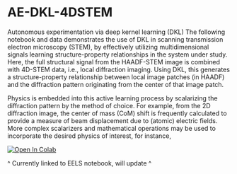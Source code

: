# AE-DKL-4DSTEM
Autonomous experimentation via deep kernel learning (DKL)
The following notebook and data demonstrates the use of DKL in scanning transmission electron microscopy (STEM), by effectively utilizing multidimensional signals learning structure-property relationships in the system under study.
Here, the full structural signal from the HAADF-STEM image is combined with 4D-STEM data, i.e., local diffraction imaging.
Using DKL, this generates a structure-property relationship between local image patches (in HAADF) and the diffraction pattern originating from the center of that image patch.

Physics is embedded into this active learning process by scalarizing the diffraction pattern by the method of choice. For example, from the 2D diffraction image, the center of mass (CoM) shift is frequently calculated to provide a measure of beam displacement due to (atomic) electric fields. More complex scalarizers and mathematical operations may be used to incorporate the desired physics of interest, for instance, 

[![Open In Colab](https://colab.research.google.com/assets/colab-badge.svg)](https://colab.research.google.com/github/kevinroccapriore/AE-DKL/blob/main/AE_STEM_DKL_BO.ipynb)

^ Currently linked to EELS notebook, will update ^
